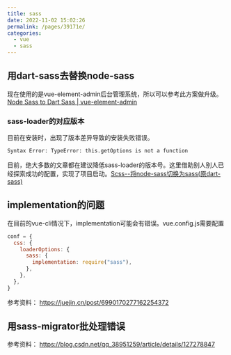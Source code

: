 ```yaml
---
title: sass
date: 2022-11-02 15:02:26
permalink: /pages/39171e/
categories:
  - vue
  - sass
---
```



## 用dart-sass去替换node-sass

现在使用的是vue-element-admin后台管理系统，所以可以参考此方案做升级。[Node Sass to Dart Sass | vue-element-admin](https://panjiachen.gitee.io/vue-element-admin-site/zh/guide/advanced/sass.html#升级方案)


### sass-loader的对应版本
目前在安装时，出现了版本差异导致的安装失败错误。
``` bash
Syntax Error: TypeError: this.getOptions is not a function
```

目前，绝大多数的文章都在建议降低sass-loader的版本号。这里借助别人别人已经探索成功的配置，实现了项目启动。[Scss--将node-sass切换为sass(原dart-sass)](https://blog.csdn.net/feiying0canglang/article/details/126372260#t6)


## implementation的问题
在目前的vue-cli情况下，implementation可能会有错误。vue.config.js需要配置
``` js
conf = {
  css: {
    loaderOptions: {
      sass: {
        implementation: require("sass"),
      },
    },
  },
}
```

参考资料：
https://juejin.cn/post/6990170277162254372


## 用sass-migrator批处理错误
参考资料：
https://blog.csdn.net/qq_38951259/article/details/127278847
